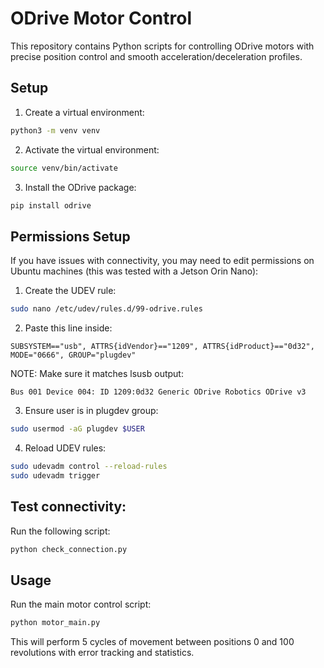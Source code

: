 # ODrive Motor Control

This repository contains Python scripts for controlling ODrive motors with precise position control and smooth acceleration/deceleration profiles.

## Setup

1. Create a virtual environment:
```bash
python3 -m venv venv
```

2. Activate the virtual environment:
```bash
source venv/bin/activate
```

3. Install the ODrive package:
```bash
pip install odrive
```

## Permissions Setup

If you have issues with connectivity, you may need to edit permissions on Ubuntu machines (this was tested with a Jetson Orin Nano):

1. Create the UDEV rule:
```bash
sudo nano /etc/udev/rules.d/99-odrive.rules
```

2. Paste this line inside:
```
SUBSYSTEM=="usb", ATTRS{idVendor}=="1209", ATTRS{idProduct}=="0d32", MODE="0666", GROUP="plugdev"
```
NOTE: Make sure it matches lsusb output:
```
Bus 001 Device 004: ID 1209:0d32 Generic ODrive Robotics ODrive v3
```

3. Ensure user is in plugdev group:
```bash
sudo usermod -aG plugdev $USER
```

4. Reload UDEV rules:
```bash
sudo udevadm control --reload-rules
sudo udevadm trigger
```

## Test connectivity:
Run the following script:
```bash
python check_connection.py
```


## Usage

Run the main motor control script:
```bash
python motor_main.py
```

This will perform 5 cycles of movement between positions 0 and 100 revolutions with error tracking and statistics.
